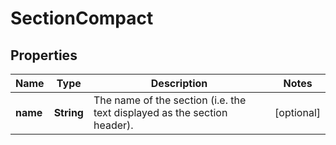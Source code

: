 # SectionCompact

## Properties
Name | Type | Description | Notes
------------ | ------------- | ------------- | -------------
**name** | **String** | The name of the section (i.e. the text displayed as the section header). |  [optional]
